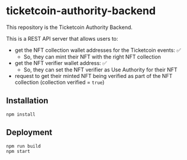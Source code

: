 # ticketcoin-authority-backend

This repository is the Ticketcoin Authority Backend.

This is a REST API server that allows users to:
- get the NFT collection wallet addresses for the Ticketcoin events: :white_check_mark:
    - So, they can mint their NFT with the right NFT collection
- get the NFT verifier wallet address: :white_check_mark:
    - So, they can set the NFT verifier as Use Authority for their NFT
- request to get their minted NFT being verified as part of the NFT collection (collection verified = `true`)


## Installation
```
npm install
```

## Deployment
```
npm run build
npm start
```
